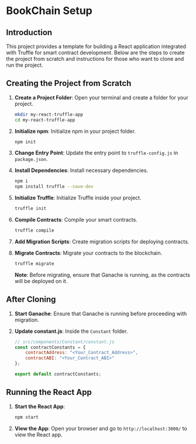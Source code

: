 # BookChain Setup

## Introduction

This project provides a template for building a React application integrated with Truffle for smart contract development. Below are the steps to create the project from scratch and instructions for those who want to clone and run the project.

## Creating the Project from Scratch

1. **Create a Project Folder**: Open your terminal and create a folder for your project.
   ```bash
   mkdir my-react-truffle-app
   cd my-react-truffle-app
   ```

2. **Initialize npm**: Initialize npm in your project folder.
   ```bash
   npm init
   ```

3. **Change Entry Point**: Update the entry point to `truffle-config.js` in `package.json`.

4. **Install Dependencies**: Install necessary dependencies.
   ```bash
   npm i
   npm install truffle --save-dev
   ```

5. **Initialize Truffle**: Initialize Truffle inside your project.
   ```bash
   truffle init
   ```

6. **Compile Contracts**: Compile your smart contracts.
   ```bash
   truffle compile
   ```

7. **Add Migration Scripts**: Create migration scripts for deploying contracts.

8. **Migrate Contracts**: Migrate your contracts to the blockchain.
   ```bash
   truffle migrate
   ```
   **Note**: Before migrating, ensure that Ganache is running, as the contracts will be deployed on it.

## After Cloning

1. **Start Ganache**: Ensure that Ganache is running before proceeding with migration.

2. **Update constant.js**: Inside the `Constant` folder.
   ```javascript
   // src/components/Constant/constant.js
   const contractConstants = {
       contractAddress: "<Your_Contract_Address>",
       contractABI: "<Your_Contract_ABI>"
   };

   export default contractConstants;
   ```

## Running the React App

1. **Start the React App**: 
   ```bash
   npm start
   ```

2. **View the App**: 
   Open your browser and go to `http://localhost:3000/` to view the React app.
